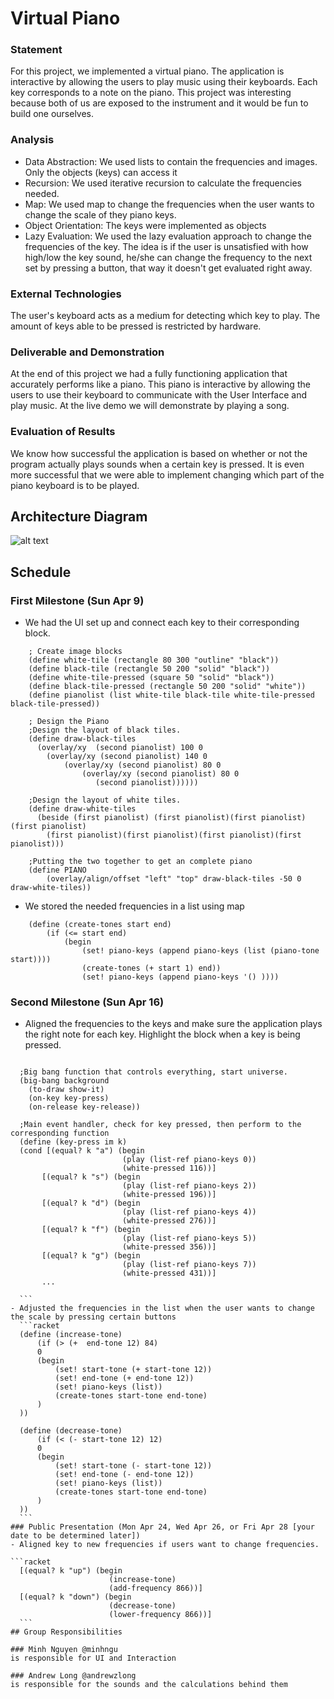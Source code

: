# Virtual Piano

### Statement
For this project, we implemented a virtual piano. The application is interactive by allowing the users to play music using their keyboards. Each key corresponds to a note on the piano. This project was interesting because both of us are exposed to the instrument and it would be fun to build one ourselves.

### Analysis
- Data Abstraction: We used lists to contain the frequencies and images. Only the objects (keys) can access it
- Recursion: We used iterative recursion to calculate the frequencies needed.
- Map: We used map to change the frequencies when the user wants to change the scale of they piano keys.
- Object Orientation: The keys were implemented as objects
- Lazy Evaluation: We used the lazy evaluation approach to change the frequencies of the key. The idea is if the user is unsatisfied with how high/low the key sound, he/she can change the frequency to the next set by pressing a button, that way it doesn't get evaluated right away.


### External Technologies
The user's keyboard acts as a medium for detecting which key to play. The amount of keys able to be pressed is restricted by hardware.

### Deliverable and Demonstration
At the end of this project we had a fully functioning application that accurately performs like a piano. This piano is interactive by allowing the users to use their keyboard to communicate with the User Interface and play music. At the live demo we will demonstrate by playing a song.

### Evaluation of Results
We know how successful the application is based on whether or not the program actually plays sounds when a certain key is pressed. It is even more successful that we were able to implement changing which part of the piano keyboard is to be played.

## Architecture Diagram

![alt text](https://image.ibb.co/cr03bF/Diagram.png "Diagram")


## Schedule

### First Milestone (Sun Apr 9)
  - We had the UI set up and connect each key to their corresponding block.
```racket
	; Create image blocks
	(define white-tile (rectangle 80 300 "outline" "black"))
	(define black-tile (rectangle 50 200 "solid" "black"))
	(define white-tile-pressed (square 50 "solid" "black"))
	(define black-tile-pressed (rectangle 50 200 "solid" "white"))
	(define pianolist (list white-tile black-tile white-tile-pressed black-tile-pressed))

	; Design the Piano 
	;Design the layout of black tiles.
	(define draw-black-tiles
	  (overlay/xy  (second pianolist) 100 0
		(overlay/xy (second pianolist) 140 0
			(overlay/xy (second pianolist) 80 0
				(overlay/xy (second pianolist) 80 0
				   (second pianolist))))))

	;Design the layout of white tiles.  
	(define draw-white-tiles
	  (beside (first pianolist) (first pianolist)(first pianolist)(first pianolist)
		(first pianolist)(first pianolist)(first pianolist)(first pianolist)))

	;Putting the two together to get an complete piano
	(define PIANO
		(overlay/align/offset "left" "top" draw-black-tiles -50 0 draw-white-tiles))
```

  - We stored the needed frequencies in a list using map
```racket
	(define (create-tones start end)
		(if (<= start end)
			(begin
				(set! piano-keys (append piano-keys (list (piano-tone start))))
				(create-tones (+ start 1) end))
				(set! piano-keys (append piano-keys '() ))))
```

### Second Milestone (Sun Apr 16)
  - Aligned the frequencies to the keys and make sure the application plays the right note for each key. Highlight the block when a key is being pressed.
  
  ```racket
	
	;Big bang function that controls everything, start universe.
	(big-bang background
	  (to-draw show-it)
	  (on-key key-press)
	  (on-release key-release))
	  
	;Main event handler, check for key pressed, then perform to the corresponding function
	(define (key-press im k)
	(cond [(equal? k "a") (begin
                           (play (list-ref piano-keys 0))
                           (white-pressed 116))]
		 [(equal? k "s") (begin
                           (play (list-ref piano-keys 2))
                           (white-pressed 196))]
         [(equal? k "d") (begin
                           (play (list-ref piano-keys 4))
                           (white-pressed 276))]
         [(equal? k "f") (begin
                           (play (list-ref piano-keys 5))
                           (white-pressed 356))]
         [(equal? k "g") (begin
                           (play (list-ref piano-keys 7))
                           (white-pressed 431))]
         ...
		 
	```
  - Adjusted the frequencies in the list when the user wants to change the scale by pressing certain buttons
	```racket
	(define (increase-tone)
		(if (> (+  end-tone 12) 84)
		0
		(begin
			(set! start-tone (+ start-tone 12))
			(set! end-tone (+ end-tone 12))
			(set! piano-keys (list))
			(create-tones start-tone end-tone)
		)
	))

	(define (decrease-tone)
		(if (< (- start-tone 12) 12)
		0
		(begin
			(set! start-tone (- start-tone 12))
			(set! end-tone (- end-tone 12))
			(set! piano-keys (list))
			(create-tones start-tone end-tone)
        )
	))
	```
### Public Presentation (Mon Apr 24, Wed Apr 26, or Fri Apr 28 [your date to be determined later])
  - Aligned key to new frequencies if users want to change frequencies. 

  ```racket
	[(equal? k "up") (begin
						(increase-tone)
						(add-frequency 866))]
	[(equal? k "down") (begin
						(decrease-tone)
						(lower-frequency 866))]
	```  
## Group Responsibilities

### Minh Nguyen @minhngu 
is responsible for UI and Interaction

### Andrew Long @andrewzlong
is responsible for the sounds and the calculations behind them
